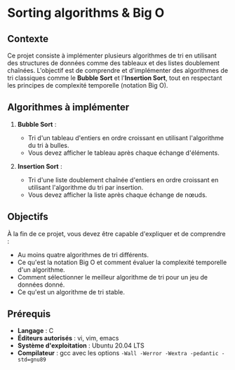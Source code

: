 # Sorting algorithms & Big O


## Contexte

Ce projet consiste à implémenter plusieurs algorithmes de tri en utilisant des structures de données comme des tableaux et des listes doublement chaînées. L'objectif est de comprendre et d'implémenter des algorithmes de tri classiques comme le **Bubble Sort** et l'**Insertion Sort**, tout en respectant les principes de complexité temporelle (notation Big O).

## Algorithmes à implémenter

1. **Bubble Sort** :
   - Tri d'un tableau d'entiers en ordre croissant en utilisant l'algorithme du tri à bulles.
   - Vous devez afficher le tableau après chaque échange d'éléments.

2. **Insertion Sort** :
   - Tri d'une liste doublement chaînée d'entiers en ordre croissant en utilisant l'algorithme du tri par insertion.
   - Vous devez afficher la liste après chaque échange de nœuds.

## Objectifs

À la fin de ce projet, vous devez être capable d'expliquer et de comprendre :

- Au moins quatre algorithmes de tri différents.
- Ce qu'est la notation Big O et comment évaluer la complexité temporelle d'un algorithme.
- Comment sélectionner le meilleur algorithme de tri pour un jeu de données donné.
- Ce qu'est un algorithme de tri stable.

## Prérequis

- **Langage** : C
- **Éditeurs autorisés** : vi, vim, emacs
- **Système d'exploitation** : Ubuntu 20.04 LTS
- **Compilateur** : gcc avec les options `-Wall -Werror -Wextra -pedantic -std=gnu89`

